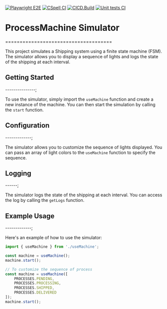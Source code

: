 [![Playwright E2E](https://github.com/teamco/fsm/actions/workflows/playwright.yml/badge.svg)](https://github.com/teamco/fsm/actions/workflows/playwright.yml)
[![CSpell CI](https://github.com/teamco/fsm/actions/workflows/cspell.yml/badge.svg)](https://github.com/teamco/fsm/actions/workflows/cspell.yml)
[![CICD.Build](https://github.com/teamco/fsm/actions/workflows/build.yml/badge.svg)](https://github.com/teamco/fsm/actions/workflows/build.yml)
[![Unit tests CI](https://github.com/teamco/fsm/actions/workflows/unit.test.js.yml/badge.svg)](https://github.com/teamco/fsm/actions/workflows/unit.test.js.yml)

# ProcessMachine Simulator

=====================================

This project simulates a Shipping system using a finite state machine (FSM). The simulator allows you to display a sequence of lights and logs the state of the shipping at each interval.

## Getting Started

---------------;

To use the simulator, simply import the `useMachine` function and create a new instance of the machine. You can then start the simulation by calling the `start` function.

## Configuration

-------------;

The simulator allows you to customize the sequence of lights displayed. You can pass an array of light colors to the `useMachine` function to specify the sequence.

## Logging

------;

The simulator logs the state of the shipping at each interval. You can access the log by calling the `getLogs` function.

## Example Usage

-------------;

Here's an example of how to use the simulator:

```javascript
import { useMachine } from './useMachine';

const machine = useMachine();
machine.start();

// To customize the sequence of process
const machine = useMachine([
    PROCESSES.PENDING, 
    PROCESSES.PROCESSING, 
    PROCESSES.SHIPPED, 
    PROCESSES.DELIVERED
]);
machine.start();
```
